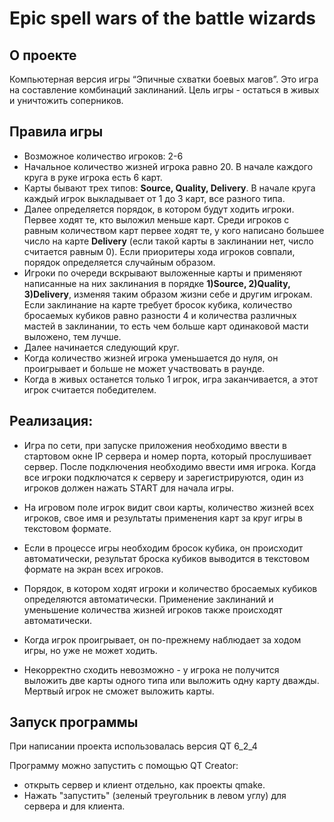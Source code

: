 # Epic spell wars of the battle wizards

## О проекте

Компьютерная версия игры “Эпичные схватки боевых магов”. 
Это игра на составление комбинаций заклинаний. Цель игры - остаться в живых и уничтожить соперников.

## Правила игры
* Возможное количество игроков: 2-6
* Начальное количество жизней игрока равно 20. В начале каждого круга в руке игрока есть 6 карт.
* Карты бывают трех типов: **Source, Quality, Delivery**. В начале круга каждый игрок выкладывает от 1 до 3 карт, все разного типа.
* Далее определяется порядок, в котором будут ходить игроки. Первее ходят те, кто выложил меньше карт. 
Среди игроков с равным количеством карт первее ходят те, у кого написано большее число на карте **Delivery** 
(если такой карты в заклинании нет, число считается равным 0). Если приоритеры хода игроков совпали,
порядок определяется случайным образом.
* Игроки по очереди вскрывают выложенные карты и применяют написанные на них заклинания в порядке
**1)Source, 2)Quality, 3)Delivery**,
изменяя таким образом жизни себе и другим игрокам. Если заклинание на карте требует бросок кубика, количество бросаемых кубиков равно 
разности 4 и количества различных мастей в заклинании, то есть чем больше карт одинаковой масти выложено, тем лучше.
* Далее начинается следующий круг.
* Когда количество жизней игрока уменьшается до нуля, он проигрывает и больше не может участвовать в раунде.
* Когда в живых останется только 1 игрок, игра заканчивается, а этот игрок считается победителем.

## Реализация:
* Игра по сети, при запуске приложения необходимо ввести в стартовом окне IP сервера и номер порта, который прослушивает сервер.
После подключения необходимо ввести имя игрока. Когда все игроки подключатся к серверу и зарегистрируются, один из игроков должен нажать START для начала игры.

* На игровом поле игрок видит свои карты, количество жизней всех игроков, свое имя и результаты применения карт за круг игры в текстовом формате.

* Если в процессе игры необходим бросок кубика, он происходит автоматически, результат броска кубиков выводится в текстовом формате на экран всех игроков.

* Порядок, в котором ходят игроки и количество бросаемых кубиков определяются автоматически. Применение заклинаний и уменьшение 
количества жизней игроков также происходят автоматически.

* Когда игрок проигрывает, он по-прежнему наблюдает за ходом игры, но уже не может ходить. 

* Некорректно сходить невозможно - у игрока не получится выложить две карты одного типа или выложить одну карту дважды. Мертвый игрок не сможет выложить карты.



## Запуск программы
При написании проекта использовалась версия QT 6_2_4

Программу можно запустить с помощью QT Creator:
* открыть сервер и клиент отдельно, как проекты qmake.
* Нажать "запустить" (зеленый треугольник в левом углу) для сервера и для клиента.
